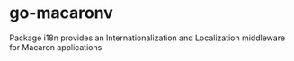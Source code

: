 # go-macaronv
Package i18n provides an Internationalization and Localization middleware for Macaron applications
